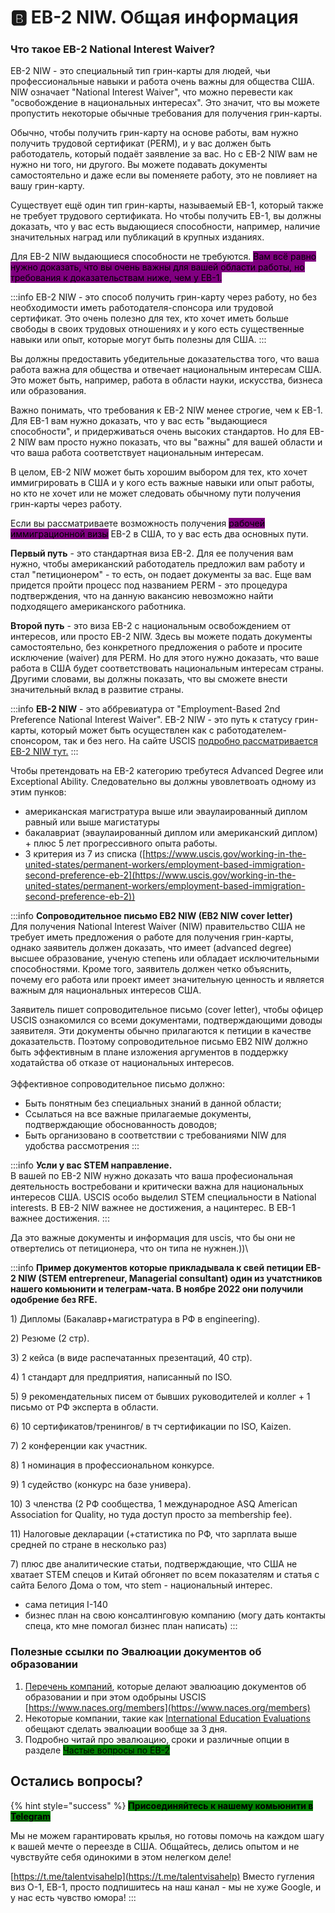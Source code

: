 # 🅱 EB-2 NIW. Общая информация

### Что такое EB-2 National Interest Waiver?&#x20;

EB-2 NIW - это специальный тип грин-карты для людей, чьи профессиональные навыки и работа очень важны для общества США. NIW означает "National Interest Waiver", что можно перевести как "освобождение в национальных интересах". Это значит, что вы можете пропустить некоторые обычные требования для получения грин-карты.

Обычно, чтобы получить грин-карту на основе работы, вам нужно получить трудовой сертификат (PERM), и у вас должен быть работодатель, который подаёт заявление за вас. Но с EB-2 NIW вам не нужно ни того, ни другого. Вы можете подавать документы самостоятельно и даже если вы поменяете работу, это не повлияет на вашу грин-карту.

Существует ещё один тип грин-карты, называемый EB-1, который также не требует трудового сертификата. Но чтобы получить EB-1, вы должны доказать, что у вас есть выдающиеся способности, например, наличие значительных наград или публикаций в крупных изданиях.

Для EB-2 NIW выдающиеся способности не требуются. <mark style="background-color:purple;">Вам всё равно нужно доказать, что вы очень важны для вашей области работы, но требования к доказательствам ниже, чем у EB-1.</mark>

:::info
EB-2 NIW - это способ получить грин-карту через работу, но без необходимости иметь работодателя-спонсора или трудовой сертификат. Это очень полезно для тех, кто хочет иметь больше свободы в своих трудовых отношениях и у кого есть существенные навыки или опыт, которые могут быть полезны для США.
:::

Вы должны предоставить убедительные доказательства того, что ваша работа важна для общества и отвечает национальным интересам США. Это может быть, например, работа в области науки, искусства, бизнеса или образования.

Важно понимать, что требования к EB-2 NIW менее строгие, чем к EB-1. Для EB-1 вам нужно доказать, что у вас есть "выдающиеся способности", и придерживаться очень высоких стандартов. Но для EB-2 NIW вам просто нужно показать, что вы "важны" для вашей области и что ваша работа соответствует национальным интересам.

В целом, EB-2 NIW может быть хорошим выбором для тех, кто хочет иммигрировать в США и у кого есть важные навыки или опыт работы, но кто не хочет или не может следовать обычному пути получения грин-карты через работу.

Если вы рассматриваете возможность получения <mark style="background-color:purple;">рабочей иммиграционной визы</mark> EB-2 в США, то у вас есть два основных пути.

**Первый путь** - это стандартная виза EB-2. Для ее получения вам нужно, чтобы американский работодатель предложил вам работу и стал "петиционером" - то есть, он подает документы за вас. Еще вам придется пройти процесс под названием PERM - это процедура подтверждения, что на данную вакансию невозможно найти подходящего американского работника.

**Второй путь** - это виза EB-2 с национальным освобождением от интересов, или просто EB-2 NIW. Здесь вы можете подать документы самостоятельно, без конкретного предложения о работе и просите исключение (waiver) для PERM. Но для этого нужно доказать, что ваше работа в США будет соответствовать национальным интересам страны. Другими словами, вы должны показать, что вы сможете внести значительный вклад в развитие страны.&#x20;

:::info
**EB-2 NIW** - это аббревиатура от "Employment-Based 2nd Preference National Interest Waiver". EB-2 NIW - это путь к статусу грин-карты, который может быть осуществлен как с работодателем-спонсором, так и без него. На сайте USCIS [подробно рассматривается EB-2 NIW тут.](https://www.uscis.gov/working-in-the-united-states/permanent-workers/employment-based-immigration-second-preference-eb-2)
:::

Чтобы претендовать на EB-2 категорию требутеся  Advanced Degree или Exceptional Ability. Следовательно вы должны увовлетвоать одному из этим пунков:&#x20;

* американская магистратура выше или эваулаированный диплом равный или выше магистатуры&#x20;
* бакалавриат (эваулаированный диплом или американский диплом) + плюс 5 лет прогрессивного опыта работы.
* 3 критерия из 7 из списка ([https://www.uscis.gov/working-in-the-united-states/permanent-workers/employment-based-immigration-second-preference-eb-2](https://www.uscis.gov/working-in-the-united-states/permanent-workers/employment-based-immigration-second-preference-eb-2))

:::info
**Сопроводительное письмо EB2 NIW (EB2 NIW cover letter)**\
Для получения National Interest Waiver (NIW) правительство США не требует иметь предложения о работе для получения грин-карты, однако заявитель должен доказать, что имеет (advanced degree) высшее образование, ученую степень или обладает исключительными способностями. Кроме того, заявитель должен четко объяснить, почему его работа или проект имеет значительную ценность и является важным для национальных интересов США.

Заявитель пишет сопроводительное письмо (cover letter), чтобы офицер USCIS ознакомился со всеми документами, подтверждающими доводы заявителя. Эти документы обычно прилагаются к петиции в качестве доказательств. Поэтому сопроводительное письмо EB2 NIW должно быть эффективным в плане изложения аргументов в поддержку ходатайства об отказе от национальных интересов. \
\
Эффективное сопроводительное письмо должно:

* Быть понятным без специальных знаний в данной области;&#x20;
* Ссылаться на все важные прилагаемые документы, подтверждающие обоснованность доводов;&#x20;
* Быть организовано в соответствии с требованиями NIW для удобства рассмотрения
:::

:::info
**Усли у вас STEM направление.**\
В вашей по EB-2 NIW нужно доказать что ваша професиональная деятельность востребовани и критически важна для национальных интересов США. USCIS особо выделил STEM специальности в National interests. В EB-2 NIW важнее не достижения, а нацинтерес. В EB-1 важнее достижения.
:::

Да это важные документы и информация для uscis, что бы они не отвертелись от петиционера, что он типа не нужнен.))\


:::info
**Пример документов которые прикладывала к свей петиции EB-2 NIW (STEM entrepreneur, Managerial consultant) один из учатстников нашего комьюнити и телеграм-чата. В ноябре 2022 они получили одобрение без RFE.**

1\) Дипломы (Бакалавр+магистратура в РФ в engineering).

2\) Резюме (2 стр).

3\) 2 кейса (в виде распечатанных презентаций, 40 стр).

4\) 1 стандарт для предприятия, написанный по ISO.

5\) 9 рекомендательных писем от бывших руководителей и коллег + 1 письмо от РФ эксперта в области.

6\) 10 сертификатов/тренингов/ в тч сертификации по ISO, Kaizen.

7\) 2 конференции как участник.

8\) 1 номинация в профессиональном конкурсе.

9\) 1 судейство (конкурс на базе универа).

10\) 3 членства (2 РФ сообщества, 1 международное ASQ American Association for Quality, но туда доступ просто за membership fee).

11\) Налоговые декларации (+статистика по РФ, что зарплата выше средней по стране в несколько раз)

7\) плюс две аналитические статьи, подтверждающие, что США не хватает STEM спецов и Китай обгоняет по всем показателям и статья с сайта Белого Дома о том, что stem - национальный интерес.

* сама петиция I-140
* бизнес план на свою консалтинговую компанию (могу дать контакты спеца, кто мне помогал бизнес план написать)
:::

### Полезные ссылки по Эвалюации документов об образовании

1. [Перечень компаний](https://www.naces.org/members), которые делают эвалюацию документов об образовании и при этом одобрыны USCIS\
   [https://www.naces.org/members](https://www.naces.org/members)
2. Некоторые компании, такие как [International Education Evaluations](https://myiee.org/) обещают сделать эвалюации вообще за 3 дня.&#x20;
3. Подробно читай про эвалюацию, сроки и различные опции в разделе [<mark style="background-color:green;">Частые вопросы по EB-2</mark>](chastye-voprosy-po-eb-2.md)

## Остались вопросы?

{% hint style="success" %}
<mark style="background-color:green;">**Присоединяйтесь к нашему комьюнити в**</mark> [<mark style="background-color:green;">**Telegram**</mark>](https://t.me/+\_cMRBs7JkCFmZTcy)

Мы не можем гарантировать крылья, но готовы помочь на каждом шагу к вашей мечте о переезде в США. Общайтесь, делись опытом и не чувствуйте себя одинокими в этом нелегком деле!

[https://t.me/talentvisahelp](https://t.me/talentvisahelp)
Вместо гугления виз O-1, EB-1, просто подпишитесь на наш канал - мы не хуже Google, и у нас есть чувство юмора!
:::
